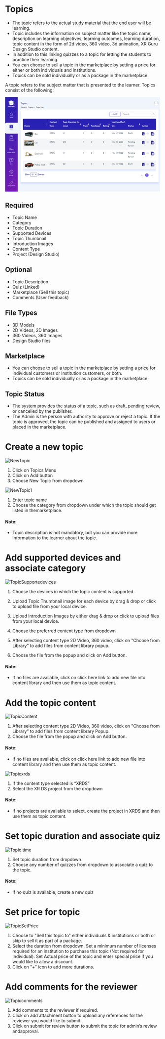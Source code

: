 # Topics

- The topic refers to the actual study material that the end user will be learning.
- Topic includes the information on subject matter like the topic name, description on learning objectives, learning 
outcomes, learning duration, topic content in the form of 2d video, 360 video, 3d animation, XR Guru Design Studio content.
- In addition to this linking quizzes to a topic for letting the students to practice their learning.
- You can choose to sell a topic in the marketplace by setting a price for either or both individuals and institutions.
- Topics can be sold individually or as a package in the marketplace.


A topic refers to the subject matter that is presented to the
learner. Topics consist of the following:

![](DeignStudioTopics.PNG)

## Required

- Topic Name
- Category
- Topic Duration
- Supported Devices
- Topic Thumbnail
- Introduction Images
- Content Type
- Project (Design Studio)

## Optional

- Topic Description
- Quiz (Linked)
- Marketplace (Sell this topic)
- Comments (User feedback)

## File Types

- 3D Models
- 2D Videos, 2D Images
- 360 Videos, 360 Images
- Design Studio files


## Marketplace
- You can choose to sell a topic in the marketplace by setting a
price for Individual customers or Institution customers, or both.
- Topics can be sold individually or as a package in the
marketplace.

## Topic Status
- The system provides the status of a topic, such as draft, pending
review, or cancelled by the publisher.
- The Admin is the person with authority to approve or reject a
topic. If the topic is approved, the topic can be published and
assigned to users or placed in the marketplace.


# Create a new topic

![NewTopic](https://user-images.githubusercontent.com/101865042/159649446-d3459cb5-6b2d-426b-b330-e5d6b884c791.PNG)


1. Click on Topics Menu
2. Click on Add button
3. Choose New Topic from dropdown



![NewTopic1](https://user-images.githubusercontent.com/101865042/159649469-3687477f-d285-428d-9466-eb1beeca9c64.PNG)


1. Enter topic name
2. Choose the category from dropdown under which the topic should get listed in themarketplace.

#### Note:
- Topic description is not mandatory, but you can provide more information to the learner about the topic.



# Add supported devices and associate category
 

![TopicSupportedevices](https://user-images.githubusercontent.com/101865042/159658107-83843393-cee2-4e14-9889-d5f0c80c42c2.PNG)


1. Choose the devices in which the topic content is supported.
2. Upload Topic Thumbnail image for each device by drag & drop or click to upload file from your local device.
3. Upload Introduction Images by either drag & drop or click to upload files from your local device.
4. Choose the preferred content type from dropdown


1. After selecting content type 2D Video, 360 video, click on "Choose from Library" to add files from content library popup.
2. Choose the file from the popup and click on Add button.


#### Note:
- If no files are available, click on click here link to add new file into content library and then use them as topic content.


# Add the topic content

![TopicContent](https://user-images.githubusercontent.com/101865042/159663029-da373719-6f55-4633-81af-d6441015a84c.PNG)

1. After selecting content type 2D Video, 360 video, click on "Choose from Library" to add files from content library Popup.
2. Choose the file from the popup and click on Add button.

#### Note:
- If no files are available, click on click here link to add new file into content library and then use them as topic content.


![Topicxrds](https://user-images.githubusercontent.com/101865042/159662828-bc34950e-a6bc-4289-8398-9bb332c5a8bf.PNG)

1. If the content type selected is “XRDS”
2. Select the XR DS project from the dropdown
#### Note:
- If no projects are available to select, create the project in XRDS and then use them as topic content.


# Set topic duration and associate quiz


![Topic time](https://user-images.githubusercontent.com/101865042/159662779-6d8a8851-40c0-4d4a-91ee-91126fd69d17.PNG)


1. Set topic duration from dropdown
2. Choose any number of quizzes from dropdown to associate a quiz to the topic.

#### Note:
- If no quiz is available, create a new quiz



# Set price for topic

![TopicSetPrice](https://user-images.githubusercontent.com/101865042/159662709-3a38be20-1488-4c21-a00f-4e0253b02a69.PNG)


1. Choose to "Sell this topic to" either individuals & institutions or both or skip to sell it as part of a package.
2. Select the duration from dropdown. Set a minimum number of licenses required for an institution to purchase this topic (Not
required for Individual). Set Actual price of the topic and enter special price if you would like to allow a discount.
3. Click on "+" icon to add more durations.



# Add comments for the reviewer

![Topiccomments](https://user-images.githubusercontent.com/101865042/159662688-81acae95-fb8a-444b-adcb-1c77752b2c29.PNG)



1. Add comments to the reviewer if required.
2. Click on add attachment button to upload any references for the reviewer you would like to submit.
3. Click on submit for review button to submit the topic for admin’s review andapproval.

